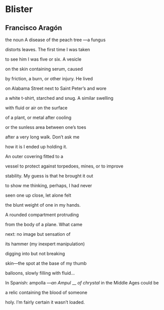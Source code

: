 # Blister
## Francisco Aragón
the noun
A disease
of the peach tree
—a fungus

distorts leaves.
The first time
I was taken

to see him
I was five
or six. A vesicle

on the skin
containing
serum, caused

by friction,
a burn, or other
injury. He lived

on Alabama Street
next to Saint
Peter’s and wore

a white t-shirt,
starched and snug.
A similar swelling

with fluid
or air
on the surface

of a plant,
or metal
after cooling

or the sunless
area between
one’s toes

after a very
long walk.
Don’t ask me

how it is I
ended up
holding it.

An outer
covering
fitted to a

vessel to protect
against torpedoes,
mines, or to improve

stability. My guess
is that he
brought it out

to show me
thinking, perhaps,
I had never

seen one
up close,
let alone felt

the blunt weight
of one
in my hands.

A rounded
compartment
protruding

from the body
of a plane.
What came

next: no
image but
sensation of

its hammer
(my inexpert
manipulation)

digging
into but not
breaking

skin—the spot
at the base
of my thumb

balloons,
slowly filling
with fluid…

In Spanish:
ampolla
 _—an Ampul_
 __
_of chrystal_
in the Middle
Ages could be

a relic containing
the blood
of someone

holy. I’m fairly
certain it wasn’t
loaded.